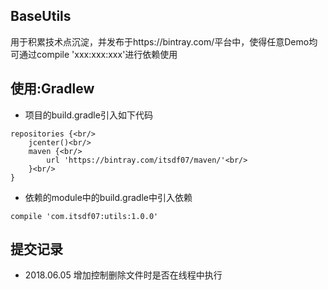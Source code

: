 ## BaseUtils
用于积累技术点沉淀，并发布于https://bintray.com/平台中，使得任意Demo均可通过compile 'xxx:xxx:xxx'进行依赖使用<br/>
## 使用:Gradlew
* 项目的build.gradle引入如下代码
```
repositories {<br/>
    jcenter()<br/>
    maven {<br/>
        url 'https://bintray.com/itsdf07/maven/'<br/>
    }<br/>
}
```
* 依赖的module中的build.gradle中引入依赖
```
compile 'com.itsdf07:utils:1.0.0'
```

## 提交记录
* 2018.06.05
增加控制删除文件时是否在线程中执行